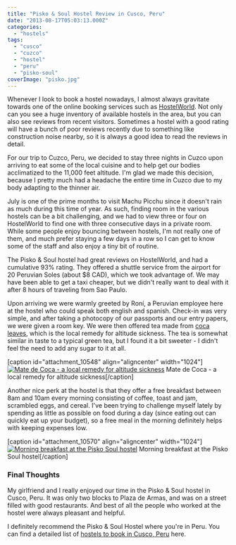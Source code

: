 ```yaml
---
title: "Pisko & Soul Hostel Review in Cusco, Peru"
date: "2013-08-17T05:03:13.000Z"
categories: 
  - "hostels"
tags: 
  - "cusco"
  - "cuzco"
  - "hostel"
  - "peru"
  - "pisko-soul"
coverImage: "pisko.jpg"
---
```


Whenever I look to book a hostel nowadays, I almost always gravitate towards one of the online booking services such as [HostelWorld](http://www.hostelworld.com/findabed.php?ChosenCountry=Peru&ChosenCity=Cusco&affiliate=duanestorey). Not only can you see a huge inventory of available hostels in the area, but you can also see reviews from recent visitors. Sometimes a hostel with a good rating will have a bunch of poor reviews recently due to something like construction noise nearby, so it is always a good idea to read the reviews in detail.

For our trip to Cuzco, Peru, we decided to stay three nights in Cuzco upon arriving to eat some of the local cuisine and to help get our bodies acclimatized to the 11,000 feet altitude. I'm glad we made this decision, because I pretty much had a headache the entire time in Cuzco due to my body adapting to the thinner air.

July is one of the prime months to visit Machu Picchu since it doesn't rain as much during this time of year. As such, finding room in the various hostels can be a bit challenging, and we had to view three or four on HostelWorld to find one with three consecutive days in a private room. While some people enjoy bouncing between hostels, I'm not really one of them, and much prefer staying a few days in a row so I can get to know some of the staff and also enjoy a tiny bit of routine.

The Pisko & Soul hostel had great reviews on HostelWorld, and had a cumulative 93% rating. They offered a shuttle service from the airport for 20 Peruvian Soles (about $8 CAD), which we took advantage of. We may have been able to get a taxi cheaper, but we didn't really want to deal with it after 8 hours of traveling from Sao Paulo.

Upon arriving we were warmly greeted by Roní, a Peruvian employee here at the hostel who could speak both english and spanish. Check-in was very simple, and after taking a photocopy of our passports and our entry papers, we were given a room key. We were then offered tea made from [coca leaves](http://en.wikipedia.org/wiki/Coca), which is the local remedy for altitude sickness. The tea is somewhat similar in taste to a typical green tea, but I found it a bit sweeter - I didn't feel the need to add any sugar to it at all.

\[caption id="attachment\_10548" align="aligncenter" width="1024"\][![Mate de Coca - a local remedy for altitude sickness](images/cuzco6-1024x715.jpg)](http://www.migratorynerd.com/wordpress/wp-content/uploads/2013/07/cuzco6.jpg) Mate de Coca - a local remedy for altitude sickness\[/caption\]

Another nice perk at the hostel is that they offer a free breakfast between 8am and 10am every morning consisting of coffee, toast and jam, scrambled eggs, and cereal. I've been trying to challenge myself lately by spending as little as possible on food during a day (since eating out can quickly eat up your budget), so a free meal in the morning definitely helps with keeping expenses low.

\[caption id="attachment\_10570" align="aligncenter" width="1024"\][![Morning breakfast at the Pisko Soul hostel](images/breakfast-1024x737.jpg)](http://www.migratorynerd.com/wordpress/wp-content/uploads/2013/07/breakfast.jpg) Morning breakfast at the Pisko Soul hostel\[/caption\]

### Final Thoughts

My girlfriend and I really enjoyed our time in the Pisko & Soul hostel in Cusco, Peru. It was only two blocks to Plaza de Armas, and was on a street filled with good restaurants. And best of all the people who worked at the hostel were always pleasant and helpful.

I definitely recommend the Pisko & Soul Hostel where you're in Peru. You can find a detailed list of [hostels to book in Cusco, Peru](http://www.hostelworld.com/findabed.php?ChosenCountry=Peru&ChosenCity=Cusco&affiliate=duanestorey) here.
